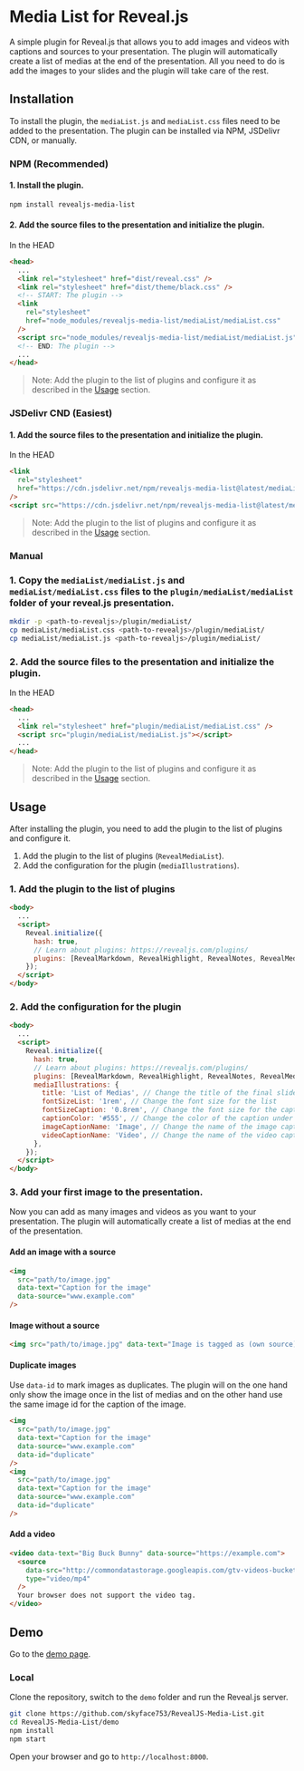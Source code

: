 # Media List for Reveal.js

A simple plugin for Reveal.js that allows you to add images and videos with captions and sources to your presentation. The plugin will automatically create a list of medias at the end of the presentation. All you need to do is add the images to your slides and the plugin will take care of the rest.

## Installation

To install the plugin, the `mediaList.js` and `mediaList.css` files need to be added to the presentation. The plugin can be installed via NPM, JSDelivr CDN, or manually.

### NPM (Recommended)

#### 1. Install the plugin.

```bash
npm install revealjs-media-list
```

#### 2. Add the source files to the presentation and initialize the plugin.

In the HEAD

```html
<head>
  ...
  <link rel="stylesheet" href="dist/reveal.css" />
  <link rel="stylesheet" href="dist/theme/black.css" />
  <!-- START: The plugin -->
  <link
    rel="stylesheet"
    href="node_modules/revealjs-media-list/mediaList/mediaList.css"
  />
  <script src="node_modules/revealjs-media-list/mediaList/mediaList.js"></script>
  <!-- END: The plugin -->
  ...
</head>
```

> Note: Add the plugin to the list of plugins and configure it as described in the [Usage](#usage) section.

### JSDelivr CND (Easiest)

#### 1. Add the source files to the presentation and initialize the plugin.

In the HEAD

```html
<link
  rel="stylesheet"
  href="https://cdn.jsdelivr.net/npm/revealjs-media-list@latest/mediaList/mediaList.css"
/>
<script src="https://cdn.jsdelivr.net/npm/revealjs-media-list@latest/mediaList/mediaList.js"></script>
```

> Note: Add the plugin to the list of plugins and configure it as described in the [Usage](#usage) section.

### Manual

### 1. Copy the `mediaList/mediaList.js` and `mediaList/mediaList.css` files to the `plugin/mediaList/mediaList` folder of your reveal.js presentation.

```bash
mkdir -p <path-to-revealjs>/plugin/mediaList/
cp mediaList/mediaList.css <path-to-revealjs>/plugin/mediaList/
cp mediaList/mediaList.js <path-to-revealjs>/plugin/mediaList/
```

### 2. Add the source files to the presentation and initialize the plugin.

In the HEAD

```html
<head>
  ...
  <link rel="stylesheet" href="plugin/mediaList/mediaList.css" />
  <script src="plugin/mediaList/mediaList.js"></script>
  ...
</head>
```

> Note: Add the plugin to the list of plugins and configure it as described in the [Usage](#usage) section.

## Usage

After installing the plugin, you need to add the plugin to the list of plugins and configure it.

1. Add the plugin to the list of plugins (`RevealMediaList`).
2. Add the configuration for the plugin (`mediaIllustrations`).

### 1. Add the plugin to the list of plugins

```html
<body>
  ...
  <script>
    Reveal.initialize({
      hash: true,
      // Learn about plugins: https://revealjs.com/plugins/
      plugins: [RevealMarkdown, RevealHighlight, RevealNotes, RevealMediaList],
    });
  </script>
</body>
```

### 2. Add the configuration for the plugin

```html
<body>
  ...
  <script>
    Reveal.initialize({
      hash: true,
      // Learn about plugins: https://revealjs.com/plugins/
      plugins: [RevealMarkdown, RevealHighlight, RevealNotes, RevealMediaList],
      mediaIllustrations: {
        title: 'List of Medias', // Change the title of the final slide
        fontSizeList: '1rem', // Change the font size for the list
        fontSizeCaption: '0.8rem', // Change the font size for the caption
        captionColor: '#555', // Change the color of the caption under the image
        imageCaptionName: 'Image', // Change the name of the image caption
        videoCaptionName: 'Video', // Change the name of the video caption
      },
    });
  </script>
</body>
```

### 3. Add your first image to the presentation.

Now you can add as many images and videos as you want to your presentation. The plugin will automatically create a list of medias at the end of the presentation.

#### Add an image with a source

```html
<img
  src="path/to/image.jpg"
  data-text="Caption for the image"
  data-source="www.example.com"
/>
```

#### Image without a source

```html
<img src="path/to/image.jpg" data-text="Image is tagged as (own source)" />
```

#### Duplicate images

Use `data-id` to mark images as duplicates. The plugin will on the one hand only show the image once in the list of medias and on the other hand use the same image id for the caption of the image.

```html
<img
  src="path/to/image.jpg"
  data-text="Caption for the image"
  data-source="www.example.com"
  data-id="duplicate"
/>
<img
  src="path/to/image.jpg"
  data-text="Caption for the image"
  data-source="www.example.com"
  data-id="duplicate"
/>
```

#### Add a video

```html
<video data-text="Big Buck Bunny" data-source="https://example.com">
  <source
    data-src="http://commondatastorage.googleapis.com/gtv-videos-bucket/sample/BigBuckBunny.mp4"
    type="video/mp4"
  />
  Your browser does not support the video tag.
</video>
```

## Demo

Go to the [demo page](https://skyface753.github.io/RevealJS-Media-List/).

### Local

Clone the repository, switch to the `demo` folder and run the Reveal.js server.

```bash
git clone https://github.com/skyface753/RevealJS-Media-List.git
cd RevealJS-Media-List/demo
npm install
npm start
```

Open your browser and go to `http://localhost:8000`.
